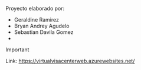 Proyecto elaborado por:
- Geraldine Ramirez
- Bryan Andrey Agudelo
- Sebastian Davila Gomez
- 
> [!IMPORTANT]  
Link: https://virtualvisacenterweb.azurewebsites.net/
